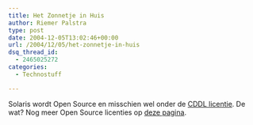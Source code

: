 ```yaml
---
title: Het Zonnetje in Huis
author: Riemer Palstra
type: post
date: 2004-12-05T13:02:46+00:00
url: /2004/12/05/het-zonnetje-in-huis
dsq_thread_id:
  - 2465025272
categories:
  - Technostuff

---
```

Solaris wordt Open Source en misschien wel onder de [CDDL licentie][1]. De wat? Nog meer Open Source licenties op [deze pagina][2].

 [1]: http://news.com.com/Sun+proposes+new+open-source+license/2100-7344_3-5475182.html
 [2]: http://www.opensource.org/licenses/index.php